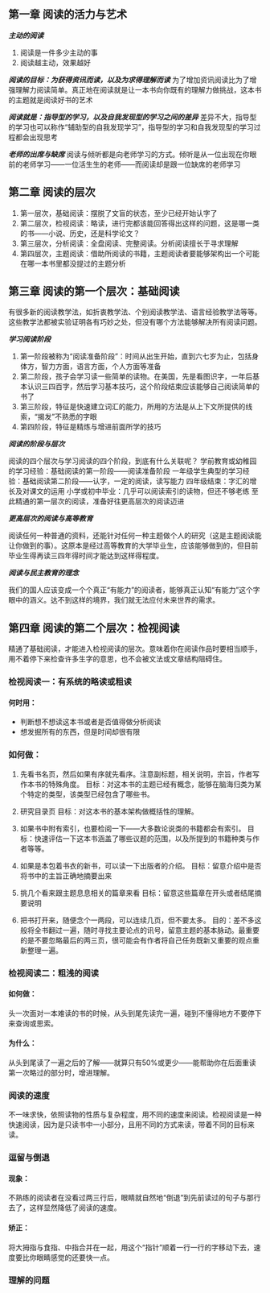 ## 第一章 阅读的活力与艺术

***主动的阅读***
1. 阅读是一件多少主动的事
2. 阅读越主动，效果越好

***阅读的目标：为获得资讯而读，以及为求得理解而读***
为了增加资讯阅读比为了增强理解力阅读简单。真正地在阅读就是让一本书向你既有的理解力做挑战，这本书的主题就是阅读好书的艺术

***阅读就是：指导型的学习，以及自我发现型的学习之间的差异***
差异不大，指导型的学习也可以称作“辅助型的自我发现学习”，指导型的学习和自我发现型的学习过程都会出现思考

***老师的出席与缺席***
阅读与倾听都是向老师学习的方式。倾听是从一位出现在你眼前的老师学习——一位活生生的老师——而阅读却是跟一位缺席的老师学习

## 第二章 阅读的层次

1. 第一层次，基础阅读：摆脱了文盲的状态，至少已经开始认字了
2. 第二层次，检视阅读：略读，进行完都该能回答得出这样的问题，这是哪一类的书——小说、历史，还是科学论文？
3. 第三层次，分析阅读：全盘阅读、完整阅读。分析阅读擅长于寻求理解
4. 第四层次，主题阅读：借助所阅读的书籍，主题阅读者要能够架构出一个可能在哪一本书里都没提过的主题分析

## 第三章 阅读的第一个层次：基础阅读

有很多新的阅读教学法，如折衷教学法、个别阅读教学法、语言经验教学法等等。这些教学法都被实验证明各有巧妙之处，但没有哪个方法能够解决所有阅读问题。

***学习阅读阶段***

1. 第一阶段被称为“阅读准备阶段”：时间从出生开始，直到六七岁为止，包括身体方，智力方面，语言方面，个人方面等准备
2. 第二阶段，孩子会学习读一些简单的读物。在美国，先是看图识字，一年后基本认识三四百字，然后学习基本技巧，这个阶段结束应该能够自己阅读简单的书了
3. 第三阶段，特征是快速建立词汇的能力，所用的方法是从上下文所提供的线索，“揭发”不熟悉的字眼
4. 第四阶段，特征是精炼与增进前面所学的技巧

***阅读的阶段与层次***

阅读的四个层次与学习阅读的四个阶段，到底有什么关联呢？
学前教育或幼稚园的学习经验：基础阅读的第一阶段——阅读准备阶段
一年级学生典型的学习经验：基础阅读第二阶段——认字，一定的阅读，读写能力
四年级结束：字汇的增长及对课文的运用
小学或初中毕业：几乎可以阅读索引的读物，但还不够老练
至此精通的第一层次的阅读，准备好往更高层次的阅读迈进

***更高层次的阅读与高等教育***

阅读任何一种普通的资料，还能针对任何一种主题做个人的研究（这是主题阅读能让你做到的事）。这原本是经过高等教育的大学毕业生，应该能够做到的，但目前毕业生得再读三四年得时间才能达到这样得程度。

***阅读与民主教育的理念***

我们的国人应该变成一个个真正“有能力”的阅读者，能够真正认知“有能力”这个字眼中的涵义。达不到这样的境界，我们就无法应付未来世界的需求。


## 第四章 阅读的第二个层次：检视阅读
精通了基础阅读，才能进入检视阅读的层次。意味着你在阅读作品时要相当顺手，用不着停下来检查许多生字的意思，也不会被文法或文章结构阻碍住。

### 检视阅读一：有系统的略读或粗读

#### 何时用：
- 判断想不想读这本书或者是否值得做分析阅读
- 想发掘所有的东西，但是时间却很有限

### 如何做：

1. 先看书名页，然后如果有序就先看序。注意副标题，相关说明，宗旨，作者写作本书的特殊角度。
目标：对这本书的主题已经有概念，能够在脑海归类为某个特定的类型，该类型已经包含了哪些书。

2. 研究目录页
目标：对这本书的基本架构做概括性的理解。

3. 如果书中附有索引，也要检阅一下——大多数论说类的书籍都会有索引。
目标：快速评估一下这本书涵盖了哪些议题的范围，以及所提到的书籍种类与作者等等。

4. 如果是本包着书衣的新书，可以读一下出版者的介绍。
目标：留意介绍中是否将书中的主旨正确地摘要出来

5. 挑几个看来跟主题息息相关的篇章来看
目标：留意这些篇章在开头或者结尾摘要说明

6. 把书打开来，随便念个一两段，可以连续几页，但不要太多。
目的：差不多这般将全书翻过一遍，随时寻找主要论点的讯号，留意主题的基本脉动。最重要的是不要忽略最后的两三页，很可能会有作者将自己任务既新又重要的观点重新整理一遍。

### 检视阅读二：粗浅的阅读

#### 如何做：
头一次面对一本难读的书的时候，从头到尾先读完一遍，碰到不懂得地方不要停下来查询或思索。

#### 为什么：
从头到尾读了一遍之后的了解——就算只有50%或更少——能帮助你在后面重读第一次略过的部分时，增进理解。

### 阅读的速度

不一味求快，依照读物的性质与复杂程度，用不同的速度来阅读。检视阅读是一种快速阅读，因为是只读书中一小部分，且用不同的方式来读，带着不同的目标来读。

### 逗留与倒退

#### 现象：
不熟练的阅读者在没看过两三行后，眼睛就自然地“倒退”到先前读过的句子与那行去了，这样显然降低了阅读的速度。

#### 矫正：
将大拇指与食指、中指合并在一起，用这个“指针”顺着一行一行的字移动下去，速度要比你眼睛感觉的还要快一点。

### 理解的问题
